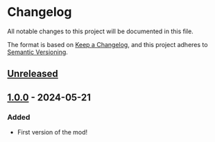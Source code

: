 # Changelog

All notable changes to this project will be documented in this file.

The format is based on [Keep a Changelog](https://keepachangelog.com/en/1.1.0/),
and this project adheres to [Semantic Versioning](https://semver.org/spec/v2.0.0.html).

## [Unreleased]

## [1.0.0] - 2024-05-21

### Added

- First version of the mod!

[unreleased]: https://github.com/The-Black-Lodge/JowdayScyllaphonia/compare/1.0.0...HEAD
[1.0.0]: https://github.com/The-Black-Lodge/JowdayScyllaphonia/compare/d59b8539e49fbb9f62a69bec0ad5ecb44bca9942...1.0.0
